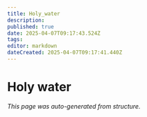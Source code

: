 ```yaml
---
title: Holy_water
description: 
published: true
date: 2025-04-07T09:17:43.524Z
tags: 
editor: markdown
dateCreated: 2025-04-07T09:17:41.440Z
---
```


# Holy water

*This page was auto-generated from structure.*